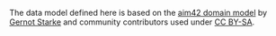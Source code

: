 The data model defined here is based on the [aim42 domain model](https://aim42.github.io/#Domain-Model) by [Gernot Starke](https://www.gernotstarke.de/) and community contributors used under [CC BY-SA](https://creativecommons.org/licenses/by-sa/4.0/).
